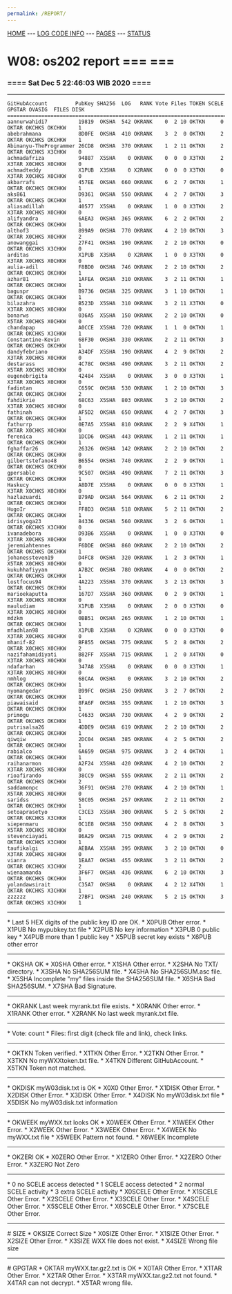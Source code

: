 ```yaml
---
permalink: /REPORT/
---
```

[HOME](../) ---
[LOG CODE INFO](https://osp4diss.vlsm.org/ETC/logCodes.txt) ---
[PAGES](../GitHubPages/) ---
[STATUS](../STATUS/)

# W08: os202 report === ===
### ==== Sat Dec  5 22:46:03 WIB 2020 ====
<hr>

```
GitHubAccount         PubKey SHA256  LOG   RANK Vote Files TOKEN SCELE GPGTAR OVASIG  FILES DISK
================================================================================================
aannurwahidi7          19819  OKSHA  542 OKRANK    0  2 10 OKTKN     0  OKTAR OKCHKS OKCHKW    1
abebrahmana            8D0FE  OKSHA  410 OKRANK    3  2  0 OKTKN     2  OKTAR OKCHKS OKCHKW    1
Abimanyu-TheProgrammer 26CD8  OKSHA  370 OKRANK    1  2 11 OKTKN     2  OKTAR OKCHKS X3CHKW    0
achmadafriza           94887  X5SHA    0 OKRANK    0  0  0 X3TKN     2  X3TAR X0CHKS X0CHKW    0
achmadteddy            X1PUB  X3SHA    0 X2RANK    0  0  0 X3TKN     0  X3TAR X0CHKS X0CHKW    0
akbarrafs              457EE  OKSHA  660 OKRANK    6  2  7 OKTKN     1  OKTAR OKCHKS OKCHKW    1
aks861                 D9361  OKSHA  550 OKRANK    4  2  7 OKTKN     3  OKTAR OKCHKS OKCHKW    1
aliasadillah           40577  X5SHA    0 OKRANK    1  0  0 X3TKN     2  X3TAR X0CHKS X0CHKW    0
alifyandra             6AEA3  OKSHA  365 OKRANK    6  2  2 OKTKN     2  OKTAR OKCHKS OKCHKW    1
althof3                899A9  OKSHA  770 OKRANK    4  2 10 OKTKN     3  OKTAR X0CHKS X0CHKW    2
anowanggai             27F41  OKSHA  190 OKRANK    2  2 10 OKTKN     0  OKTAR OKCHKS X3CHKW    0
arditas                X1PUB  X3SHA    0 X2RANK    1  0  0 X3TKN     0  X3TAR X0CHKS X0CHKW    0
aulia-adil             F8BD0  OKSHA  746 OKRANK    2  2 10 OKTKN     2  OKTAR OKCHKS OKCHKW    1
azhar81                1AFEA  OKSHA  310 OKRANK    3  2 11 OKTKN     1  OKTAR OKCHKS OKCHKW    1
baguspr                B9736  OKSHA  325 OKRANK    3  1 10 OKTKN     1  OKTAR OKCHKS OKCHKW    1
bilazahra              B523D  X5SHA  310 OKRANK    3  2 11 X3TKN     0  X3TAR X0CHKS X0CHKW    0
bonarws                036A5  X5SHA  150 OKRANK    2  2 10 OKTKN     0  X5TAR X0CHKS X0CHKW    0
chandapap              A0CCE  X5SHA  720 OKRANK    1  1  0 OKTKN     1  OKTAR OKCHKS X3CHKW    1
Constantine-Kevin      68F30  OKSHA  330 OKRANK    2  2 11 OKTKN     3  OKTAR OKCHKS OKCHKW    1
dandyfebriano          A34DF  X5SHA  190 OKRANK    4  2  9 OKTKN     2  X3TAR X0CHKS X0CHKW    0
destarass              4C78C  OKSHA  490 OKRANK    3  2 11 OKTKN     2  X5TAR X0CHKS X0CHKW    0
eugenebrigita          42484  X5SHA    0 OKRANK    3  0  0 X3TKN     1  X3TAR X0CHKS X0CHKW    0
fadintan               C659C  OKSHA  530 OKRANK    1  2 10 OKTKN     3  OKTAR OKCHKS OKCHKW    2
fahdikrie              68C63  X5SHA  803 OKRANK    3  2 10 OKTKN     2  X3TAR X0CHKS X0CHKW    0
fathinah               AF5D2  OKSHA  650 OKRANK    4  2  7 OKTKN     3  OKTAR OKCHKS OKCHKW    1
fathurrp               0E7A5  X5SHA  810 OKRANK    2  2  9 X4TKN     1  OKTAR X0CHKS X0CHKW    0
ferenica               1DCD6  OKSHA  443 OKRANK    1  2 11 OKTKN     1  OKTAR OKCHKS OKCHKW    1
fghaffar26             26326  OKSHA  142 OKRANK    2  2 10 OKTKN     2  OKTAR OKCHKS OKCHKW    0
gilbertstefano48       B6554  OKSHA  740 OKRANK    2  2  9 OKTKN     1  OKTAR OKCHKS OKCHKW    0
gpersable              9C507  OKSHA  490 OKRANK    7  2 11 OKTKN     3  OKTAR OKCHKS OKCHKW    1
Haskucy                A8D7E  X5SHA    0 OKRANK    0  0  0 X3TKN     1  X3TAR X0CHKS X0CHKW    0
hazlazuardi            B79AD  OKSHA  564 OKRANK    6  2 11 OKTKN     2  OKTAR OKCHKS OKCHKW    1
HugoIr                 FF8D3  OKSHA  518 OKRANK    5  2 11 OKTKN     2  OKTAR OKCHKS OKCHKW    1
idrisyoga23            84336  OKSHA  560 OKRANK    3  2  6 OKTKN     1  OKTAR OKCHKS X3CHKW    0
ivanadebora            D93B6  X5SHA    0 OKRANK    1  0  0 X3TKN     0  X3TAR X0CHKS X0CHKW    0
jeremiahtennes         F6DDE  OKSHA  860 OKRANK    2  2 10 OKTKN     2  OKTAR OKCHKS OKCHKW    1
johanessteven19        D4FC8  OKSHA  320 OKRANK    1  2  3 OKTKN     1  X5TAR X0CHKS X0CHKW    0
kukuhhafiyyan          A7B2C  OKSHA  780 OKRANK    4  0  0 OKTKN     2  OKTAR OKCHKS OKCHKW    1
lostfocus94            4A223  X5SHA  370 OKRANK    3  2 13 OKTKN     3  OKTAR OKCHKS OKCHKW    1
marioekaputta          167D7  X5SHA  360 OKRANK    0  2  9 OKTKN     1  X3TAR X0CHKS X0CHKW    0
mauludiam              X1PUB  X3SHA    0 OKRANK    2  0  0 X3TKN     0  X3TAR X0CHKS X0CHKW    0
mdzkm                  0BB51  OKSHA  265 OKRANK    1  2 10 OKTKN     1  OKTAR OKCHKS OKCHKW    1
mfadhlan98             X1PUB  X3SHA    0 X2RANK    0  0  0 X3TKN     0  X3TAR X0CHKS X0CHKW    0
mhanif-82              BF855  OKSHA  775 OKRANK    5  2  8 OKTKN     2  OKTAR X0CHKS X0CHKW    2
nazifahamidiyati       B82FF  X5SHA  715 OKRANK    1  2  0 X4TKN     0  X3TAR X0CHKS X0CHKW    0
ndafarhan              347A8  X5SHA    0 OKRANK    0  0  0 X3TKN     1  X3TAR X0CHKS X0CHKW    0
nmhlog                 68CAA  OKSHA    0 OKRANK    3  2 10 OKTKN     2  OKTAR OKCHKS OKCHKW    1
nyomangedar            B99FC  OKSHA  250 OKRANK    3  2  7 OKTKN     2  OKTAR OKCHKS OKCHKW    1
piawaisaid             8FA6F  OKSHA  355 OKRANK    1  2 10 OKTKN     3  OKTAR OKCHKS OKCHKW    1
primogu                C4633  OKSHA  730 OKRANK    4  2  9 OKTKN     2  OKTAR OKCHKS OKCHKW    1
putrisalsa26           4DDE9  OKSHA  619 OKRANK    2  2 10 OKTKN     2  OKTAR OKCHKS OKCHKW    1
qiwqiw                 2DC04  OKSHA  385 OKRANK    4  2  5 OKTKN     2  OKTAR OKCHKS OKCHKW    1
rabialco               6A659  OKSHA  975 OKRANK    3  2  4 OKTKN     1  OKTAR OKCHKS OKCHKW    1
raihanarmon            A2F24  X5SHA  420 OKRANK    4  2 10 OKTKN     2  X3TAR X0CHKS X0CHKW    0
rioafirando            38CC9  OKSHA  555 OKRANK    2  2 11 OKTKN     2  OKTAR OKCHKS OKCHKW    2
saddamonpc             36F91  OKSHA  270 OKRANK    4  2 10 OKTKN     1  X5TAR X0CHKS X0CHKW    0
saridss                58C05  OKSHA  257 OKRANK    2  2 11 OKTKN     2  OKTAR OKCHKS OKCHKW    1
setoaprasetyo          C3CE3  X5SHA  300 OKRANK    5  2  5 OKTKN     2  OKTAR OKCHKS X3CHKW    1
siepenmaru             0C1E8  OKSHA  350 OKRANK    4  2  8 OKTKN     3  X5TAR X0CHKS X0CHKW    0
stevenciayadi          86A29  OKSHA  715 OKRANK    4  2  9 OKTKN     2  OKTAR OKCHKS X3CHKW    1
taufikalgi             AEBAA  X5SHA  395 OKRANK    3  2 10 OKTKN     0  X3TAR X0CHKS X0CHKW    0
vianra                 1EAA7  OKSHA  455 OKRANK    3  2 11 OKTKN     2  OKTAR OKCHKS X3CHKW    2
wienaamanda            3F6F7  OKSHA  436 OKRANK    6  2 10 OKTKN     3  OKTAR OKCHKS OKCHKW    1
yolandawsirait         C35A7  OKSHA    0 OKRANK    4  2 12 X4TKN     1  OKTAR OKCHKS X3CHKW    1
zzzzzz                 27BF1  OKSHA  240 OKRANK    5  2 15 OKTKN     3  OKTAR OKCHKS X3CHKW    1
```

<hr>
* Last 5 HEX digits of the public key ID are OK.
* X0PUB Other error.
* X1PUB No mypubkey.txt file
* X2PUB No key information
* X3PUB 0 public key
* X4PUB more than 1 public key
* X5PUB secret key exists
* X6PUB other error
<hr>
* OKSHA OK
* X0SHA Other error.
* X1SHA Other error.
* X2SHA No TXT/ directory.
* X3SHA No SHA256SUM file.
* X4SHA No SHA256SUM.asc file.
* X5SHA Incomplete "my" files inside the SHA256SUM file.
* X6SHA Bad SHA256SUM.
* X7SHA Bad Signature.
<hr>
* OKRANK Last week myrank.txt file exists.
* X0RANK Other error.
* X1RANK Other error.
* X2RANK No last week myrank.txt file.
<hr>
* Vote: count
* Files: first digit (check file and link), check links.
<hr>
* OKTKN Token verified.
* X1TKN Other Error.
* X2TKN Other Error.
* X3TKN No myWXXtoken.txt file.
* X4TKN Different GitHubAccount.
* X5TKN Token not matched.
<hr>
* OKDISK myW03disk.txt is OK
* X0X0   Other Error.
* X1DISK Other Error.
* X2DISK Other Error.
* X3DISK Other Error.
* X4DISK No myW03disk.txt file
* X5DISK No myW03disk.txt information
<hr>
* OKWEEK myWXX.txt looks OK
* X0WEEK Other Error.
* X1WEEK Other Error.
* X2WEEK Other Error.
* X3WEEK Other Error.
* X4WEEK No myWXX.txt file
* X5WEEK Pattern not found.
* X6WEEK Incomplete
<hr>
* OKZERI OK
* X0ZERO Other Error.
* X1ZERO Other Error.
* X2ZERO Other Error.
* X3ZERO Not Zero
<hr>
* 0 no SCELE access detected
* 1 SCELE access detected
* 2 normal SCELE activity
* 3 extra  SCELE activity
* X0SCELE Other Error.
* X1SCELE Other Error.
* X2SCELE Other Error.
* X3SCELE Other Error.
* X4SCELE Other Error.
* X5SCELE Other Error.
* X6SCELE Other Error.
* X7SCELE Other Error.
<hr>
# SIZE
* OKSIZE Correct Size
* X0SIZE Other Error.
* X1SIZE Other Error.
* X2SIZE Other Error.
* X3SIZE WXX file does not exist.
* X4SIZE Wrong file size
<hr>
# GPGTAR
* OKTAR  myWXX.tar.gz2.txt is OK
* X0TAR  Other Error.
* X1TAR  Other Error.
* X2TAR  Other Error.
* X3TAR  myWXX.tar.gz2.txt not found.
* X4TAR  can not decrypt.
* X5TAR  wrong file.


